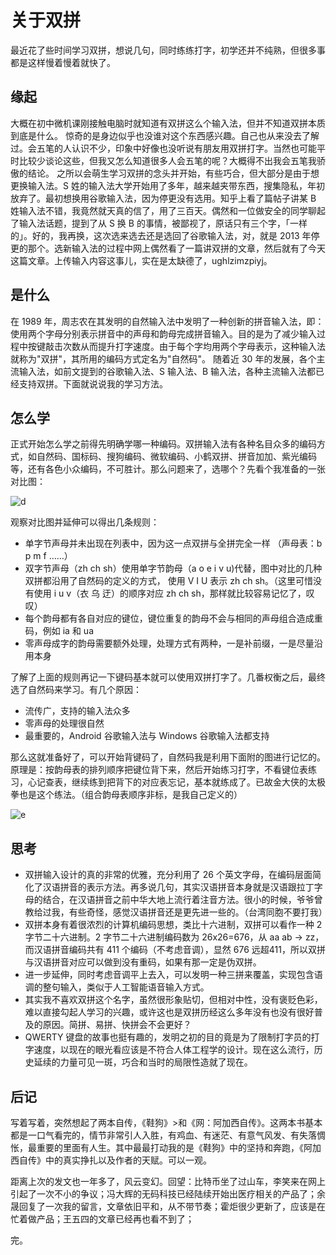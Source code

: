 # 关于双拼
最近花了些时间学习双拼，想说几句，同时练练打字，初学还并不纯熟，但很多事都是这样慢着慢着就快了。

## 缘起
大概在初中微机课刚接触电脑时就知道有双拼这么个输入法，但并不知道双拼本质到底是什么。
惊奇的是身边似乎也没谁对这个东西感兴趣。自己也从来没去了解过。会五笔的人认识不少，印象中好像也没听说有朋友用双拼打字。当然也可能平时比较少谈论这些，但我又怎么知道很多人会五笔的呢？大概得不出我会五笔我骄傲的结论。
之所以会萌生学习双拼的念头并开始，有些巧合，但大部分是由于想更换输入法。S 姓的输入法大学开始用了多年，越来越夹带东西，搜集隐私，年初放弃了。最初想换用谷歌输入法，因为停更没有选用。知乎上看了篇帖子讲某 B 姓输入法不错，我竟然就天真的信了，用了三百天。偶然和一位做安全的同学聊起了输入法话题，提到了从 S 换 B 的事情，被鄙视了，原话只有三个字，「一样的」。好的，我再换，这次选来选去还是选回了谷歌输入法，对，就是 2013 年停更的那个。选新输入法的过程中网上偶然看了一篇讲双拼的文章，然后就有了今天这篇文章。上传输入内容这事儿，实在是太缺德了，ughlzimzpiyj。

## 是什么
在 1989 年，周志农在其发明的自然输入法中发明了一种创新的拼音输入法，即：使用两个字母分别表示拼音中的声母和韵母完成拼音输入。目的是为了减少输入过程中按键敲击次数从而提升打字速度。由于每个字均用两个字母表示，这种输入法就称为"双拼"，其所用的编码方式定名为"自然码"。
随着近 30 年的发展，各个主流输入法，如前文提到的谷歌输入法、S 输入法、B 输入法，各种主流输入法都已经支持双拼。下面就说说我的学习方法。

## 怎么学
正式开始怎么学之前得先明确学哪一种编码。双拼输入法有各种名目众多的编码方式，如自然码、国标码、搜狗编码、微软编码、小鹤双拼、拼音加加、紫光编码等，还有各色小众编码，不可胜计。那么问题来了，选哪个？先看个我准备的一张对比图：

![d](https://img.risinghf.com/20200921-125338-694.png)

观察对比图并延伸可以得出几条规则：

- 单字节声母并未出现在列表中，因为这一点双拼与全拼完全一样 （声母表：b p m f ……）
- 双字节声母（zh ch sh）使用单字节韵母（a o e i v u)代替，图中对比的几种双拼都沿用了自然码的定义的方式， 使用 V I U 表示 zh ch sh。（这里可惜没有使用 i u v（衣 乌 迂）的顺序对应 zh ch sh，那样就比较容易记忆了，叹叹）
- 每个韵母都有各自对应的键位，键位重复的韵母不会与相同的声母组合造成重码，例如 ia 和 ua
- 零声母成字的韵母需要额外处理，处理方式有两种，一是补前缀，一是尽量沿用本身

了解了上面的规则再记一下键码基本就可以使用双拼打字了。几番权衡之后，最终选了自然码来学习。有几个原因：

- 流传广，支持的输入法众多
- 零声母的处理很自然
- 最重要的，Android 谷歌输入法与 Windows 谷歌输入法都支持

那么这就准备好了，可以开始背键码了，自然码我是利用下面附的图进行记忆的。原理是：按韵母表的排列顺序把键位背下来，然后开始练习打字，不看键位表练习，心记查表，继续练到把背下的对应表忘记，基本就练成了。已故金大侠的太极拳也是这个练法。（组合韵母表顺序非标，是我自己定义的）

![e](https://img.risinghf.com/20200921-125311-094.png)

## 思考
- 双拼输入设计的真的非常的优雅，充分利用了 26 个英文字母，在编码层面简化了汉语拼音的表示方法。再多说几句，其实汉语拼音本身就是汉语跟拉丁字母的结合，在汉语拼音之前中华大地上流行着注音方法。很小的时候，爷爷曾教给过我，有些奇怪，感觉汉语拼音还是更先进一些的。（台湾同胞不要打我）
- 双拼本身有着很浓烈的计算机编码思想，类比十六进制，双拼可以看作一种 2 字节二十六进制。2 字节二十六进制编码数为 26x26=676，从 aa ab -> zz，而汉语拼音编码共有 411 个编码（不考虑音调），显然 676 远超411，所以双拼与汉语拼音对应可以做到没有重码，如果有那一定是伪双拼。
- 进一步延伸，同时考虑音调平上去入，可以发明一种三拼来覆盖，实现包含语调的整句输入，类似于人工智能语音输入方式。
- 其实我不喜欢双拼这个名字，虽然很形象贴切，但相对中性，没有褒贬色彩，难以直接勾起人学习的兴趣，或许这也是双拼历经这么多年没有也没有很好普及的原因。简拼、易拼、快拼会不会更好？
- QWERTY 键盘的故事也挺有趣的，发明之初的目的竟是为了限制打字员的打字速度，以现在的眼光看应该是不符合人体工程学的设计。现在这么流行，历史延续的力量可见一斑，巧合和当时的局限性造就了现在。

## 后记
写着写着，突然想起了两本自传，《鞋狗》>和《网：阿加西自传》。这两本书基本都是一口气看完的，情节非常引人入胜，有鸡血、有迷茫、有意气风发、有失落惆怅，最重要的里面有人生。其中最最打动我的是《鞋狗》中的坚持和奔跑，《阿加西自传》中的真实挣扎以及作者的天赋。可以一观。

距离上次的发文也一年多了，风云变幻。回望：比特币坐了过山车，李笑来在网上引起了一次不小的争议；冯大辉的无码科技已经陆续开始出医疗相关的产品了；余晟回复了一次我的留言，文章依旧平和，从不带节奏；霍炬很少更新了，应该是在忙着做产品；王五四的文章已经再也看不到了；

完。

